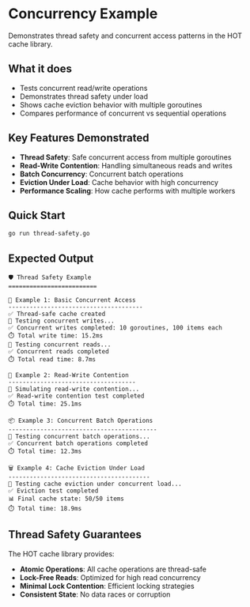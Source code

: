 # Concurrency Example

Demonstrates thread safety and concurrent access patterns in the HOT cache library.

## What it does

- Tests concurrent read/write operations
- Demonstrates thread safety under load
- Shows cache eviction behavior with multiple goroutines
- Compares performance of concurrent vs sequential operations

## Key Features Demonstrated

- **Thread Safety**: Safe concurrent access from multiple goroutines
- **Read-Write Contention**: Handling simultaneous reads and writes
- **Batch Concurrency**: Concurrent batch operations
- **Eviction Under Load**: Cache behavior with high concurrency
- **Performance Scaling**: How cache performs with multiple workers

## Quick Start

```bash
go run thread-safety.go
```

## Expected Output

```
🛡️ Thread Safety Example
=========================

📝 Example 1: Basic Concurrent Access
--------------------------------------
✅ Thread-safe cache created
🔄 Testing concurrent writes...
✅ Concurrent writes completed: 10 goroutines, 100 items each
⏱️ Total write time: 15.2ms
🔄 Testing concurrent reads...
✅ Concurrent reads completed
⏱️ Total read time: 8.7ms

📝 Example 2: Read-Write Contention
------------------------------------
🔄 Simulating read-write contention...
✅ Read-write contention test completed
⏱️ Total time: 25.1ms

📦 Example 3: Concurrent Batch Operations
------------------------------------------
🔄 Testing concurrent batch operations...
✅ Concurrent batch operations completed
⏱️ Total time: 12.3ms

🗑️ Example 4: Cache Eviction Under Load
----------------------------------------
🔄 Testing cache eviction under concurrent load...
✅ Eviction test completed
📊 Final cache state: 50/50 items
⏱️ Total time: 18.9ms
```

## Thread Safety Guarantees

The HOT cache library provides:
- **Atomic Operations**: All cache operations are thread-safe
- **Lock-Free Reads**: Optimized for high read concurrency
- **Minimal Lock Contention**: Efficient locking strategies
- **Consistent State**: No data races or corruption
